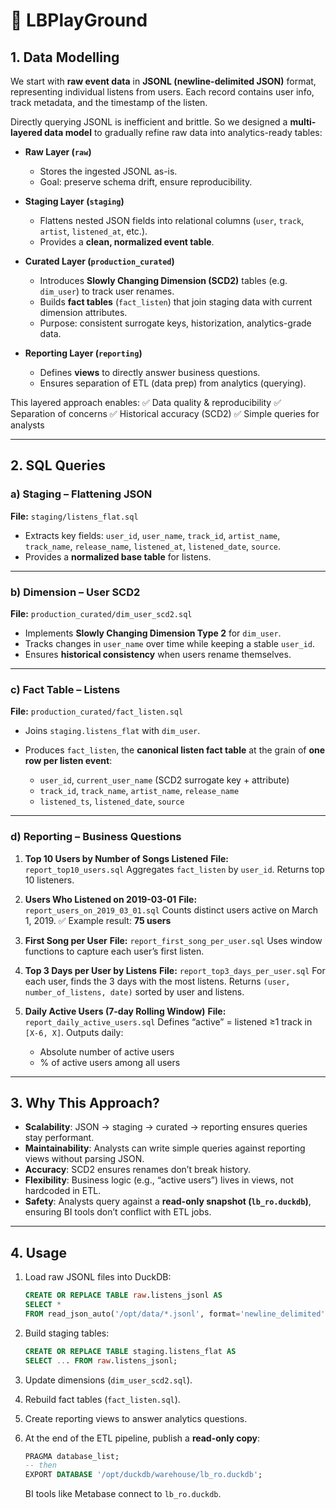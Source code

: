 # 🎵 LBPlayGround

## 1. Data Modelling

We start with **raw event data** in **JSONL (newline-delimited JSON)** format, representing individual listens from users.
Each record contains user info, track metadata, and the timestamp of the listen.

Directly querying JSONL is inefficient and brittle.
So we designed a **multi-layered data model** to gradually refine raw data into analytics-ready tables:

* **Raw Layer (`raw`)**

  * Stores the ingested JSONL as-is.
  * Goal: preserve schema drift, ensure reproducibility.

* **Staging Layer (`staging`)**

  * Flattens nested JSON fields into relational columns (`user`, `track`, `artist`, `listened_at`, etc.).
  * Provides a **clean, normalized event table**.

* **Curated Layer (`production_curated`)**

  * Introduces **Slowly Changing Dimension (SCD2)** tables (e.g. `dim_user`) to track user renames.
  * Builds **fact tables** (`fact_listen`) that join staging data with current dimension attributes.
  * Purpose: consistent surrogate keys, historization, analytics-grade data.

* **Reporting Layer (`reporting`)**

  * Defines **views** to directly answer business questions.
  * Ensures separation of ETL (data prep) from analytics (querying).

This layered approach enables:
✅ Data quality & reproducibility
✅ Separation of concerns
✅ Historical accuracy (SCD2)
✅ Simple queries for analysts

---

## 2. SQL Queries

### a) Staging – Flattening JSON

**File:** `staging/listens_flat.sql`

* Extracts key fields: `user_id`, `user_name`, `track_id`, `artist_name`, `track_name`, `release_name`, `listened_at`, `listened_date`, `source`.
* Provides a **normalized base table** for listens.

---

### b) Dimension – User SCD2

**File:** `production_curated/dim_user_scd2.sql`

* Implements **Slowly Changing Dimension Type 2** for `dim_user`.
* Tracks changes in `user_name` over time while keeping a stable `user_id`.
* Ensures **historical consistency** when users rename themselves.

---

### c) Fact Table – Listens

**File:** `production_curated/fact_listen.sql`

* Joins `staging.listens_flat` with `dim_user`.
* Produces `fact_listen`, the **canonical listen fact table** at the grain of **one row per listen event**:

  * `user_id`, `current_user_name` (SCD2 surrogate key + attribute)
  * `track_id`, `track_name`, `artist_name`, `release_name`
  * `listened_ts`, `listened_date`, `source`

---

### d) Reporting – Business Questions

1. **Top 10 Users by Number of Songs Listened**
   **File:** `report_top10_users.sql`
   Aggregates `fact_listen` by `user_id`. Returns top 10 listeners.

2. **Users Who Listened on 2019-03-01**
   **File:** `report_users_on_2019_03_01.sql`
   Counts distinct users active on March 1, 2019.
   ✅ Example result: **75 users**

3. **First Song per User**
   **File:** `report_first_song_per_user.sql`
   Uses window functions to capture each user’s first listen.

4. **Top 3 Days per User by Listens**
   **File:** `report_top3_days_per_user.sql`
   For each user, finds the 3 days with the most listens.
   Returns `(user, number_of_listens, date)` sorted by user and listens.

5. **Daily Active Users (7-day Rolling Window)**
   **File:** `report_daily_active_users.sql`
   Defines “active” = listened ≥1 track in `[X-6, X]`.
   Outputs daily:

   * Absolute number of active users
   * % of active users among all users

---

## 3. Why This Approach?

* **Scalability**: JSON → staging → curated → reporting ensures queries stay performant.
* **Maintainability**: Analysts can write simple queries against reporting views without parsing JSON.
* **Accuracy**: SCD2 ensures renames don’t break history.
* **Flexibility**: Business logic (e.g., “active users”) lives in views, not hardcoded in ETL.
* **Safety**: Analysts query against a **read-only snapshot (`lb_ro.duckdb`)**, ensuring BI tools don’t conflict with ETL jobs.

---

## 4. Usage

1. Load raw JSONL files into DuckDB:

   ```sql
   CREATE OR REPLACE TABLE raw.listens_jsonl AS
   SELECT *
   FROM read_json_auto('/opt/data/*.jsonl', format='newline_delimited');
   ```

2. Build staging tables:

   ```sql
   CREATE OR REPLACE TABLE staging.listens_flat AS
   SELECT ... FROM raw.listens_jsonl;
   ```

3. Update dimensions (`dim_user_scd2.sql`).

4. Rebuild fact tables (`fact_listen.sql`).

5. Create reporting views to answer analytics questions.

6. At the end of the ETL pipeline, publish a **read-only copy**:

   ```sql
   PRAGMA database_list;
   -- then
   EXPORT DATABASE '/opt/duckdb/warehouse/lb_ro.duckdb';
   ```

   BI tools like Metabase connect to `lb_ro.duckdb`.
